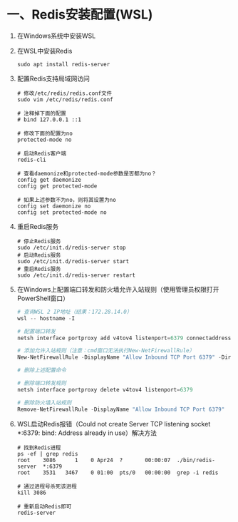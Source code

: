 # 一、Redis安装配置(WSL)

1. 在Windows系统中安装WSL

2. 在WSL中安装Redis
   
   ```shell
   sudo apt install redis-server
   ```

3. 配置Redis支持局域网访问
   
   ```shell
   # 修改/etc/redis/redis.conf文件
   sudo vim /etc/redis/redis.conf
   
   # 注释掉下面的配置
   # bind 127.0.0.1 ::1
   
   # 修改下面的配置为no
   protected-mode no
   ```
   
   ```shell
   # 启动Redis客户端
   redis-cli
   
   # 查看daemonize和protected-mode参数是否都为no？
   config get daemonize
   config get protected-mode
   
   # 如果上述参数不为no，则将其设置为no
   config set daemonize no
   config set protected-mode no
   ```

4. 重启Redis服务
   
   ```shell
   # 停止Redis服务
   sudo /etc/init.d/redis-server stop
   # 启动Redis服务
   sudo /etc/init.d/redis-server start
   # 重启Redis服务
   sudo /etc/init.d/redis-server restart
   ```

5. 在Windows上配置端口转发和防火墙允许入站规则（使用管理员权限打开PowerShell窗口）
   
   ```powershell
   # 查询WSL 2 IP地址（结果：172.28.14.0）
   wsl -- hostname -I
   
   # 配置端口转发
   netsh interface portproxy add v4tov4 listenport=6379 connectaddress=172.28.14.0 connectport=6379
   
   # 添加允许入站规则（注意：cmd窗口无法执行New-NetFirewallRule）
   New-NetFirewallRule -DisplayName "Allow Inbound TCP Port 6379" -Direction Inbound -Action Allow -Protocol TCP -LocalPort 6379
   ```
   
   ```powershell
   # 删除上述配置命令
   
   # 删除端口转发规则
   netsh interface portproxy delete v4tov4 listenport=6379
   
   # 删除防火墙入站规则
   Remove-NetFirewallRule -DisplayName "Allow Inbound TCP Port 6379"
   ```

6. WSL启动Redis报错（Could not create Server TCP listening socket *:6379: bind: Address already in use）解决方法
   
   ```shell
   # 找到Redis进程
   ps -ef | grep redis
   root    3086      1    0 Apr24  ?       00:00:07  ./bin/redis-server  *:6379
   root    3531   3467    0 01:00  pts/0   00:00:00  grep -i redis
   
   # 通过进程号杀死该进程
   kill 3086
   
   # 重新启动Redis即可
   redis-server
   ```

